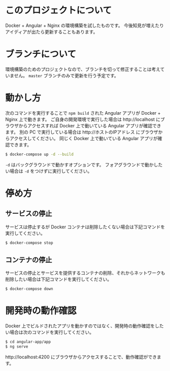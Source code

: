 # このプロジェクトについて
Docker + Angular + Nginx の環境構築を試したものです。
今後知見が増えたりアイディアが出たら更新することもあります。

# ブランチについて
環境構築のためのプロジェクトなので、ブランチを切って修正することは考えていません。
`master` ブランチのみで更新を行う予定です。

# 動かし方
次のコマンドを実行することで `npm build` された Angular アプリが Docker + Nginx 上で動きます。
ご自身の開発環境で実行した場合は http://localhost にブラウザからアクセスすれば Docker 上で動いている Angular アプリが確認できます。
別の PC で実行している場合は http://ホストのIPアドレス にブラウザからアクセスしてください。
同じく Docker 上で動いている Angular アプリが確認できます。

```bash
$ docker-compose up -d --build
```

`-d` はバックグラウンドで動かすオプションです。
フォアグラウンドで動かしたい場合は `-d` をつけずに実行してください。

# 停め方
## サービスの停止
サービスは停止するが Docker コンテナは削除したくない場合は下記コマンドを実行してください。

```bash
$ docker-compose stop
```

## コンテナの停止
サービスの停止とサービスを提供するコンテナの削除、それからネットワークも削除したい場合は下記コマンドを実行してください。

```bash
$ docker-compose down
```

# 開発時の動作確認
Docker 上でビルドされたアプリを動かすのではなく、開発時の動作確認をしたい場合は次のコマンドを実行してください。

```bash
$ cd angular-app/app
$ ng serve
```

http://localhost:4200 にブラウザからアクセスすることで、動作確認ができます。

